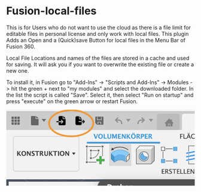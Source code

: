 # Fusion-local-files
This is for Users who do not want to use the cloud as there is a file limit for editable files in personal license and only work with local files.
This plugin Adds an Open and a (Quick)save Button for local files in the Menu Bar of Fusion 360.

Local File Locations and names of the files are stored in a cache and used for saving. It will ask you if you want to overwrite the existing file or create a new one.

To install it, in Fusion go to "Add-Ins" -> "Scripts and Add-Ins" -> Modules -> hit the green + next to "my modules" and select the downloaded folder. In the list the script is called "Save". Select it, then select "Run on startup" and press "execute" on the green arrow or restart Fusion.


![Preview](https://github.com/aeneasw/Fusion-local-files/blob/main/Preview.png?raw=true)
